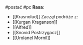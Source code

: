 #postać #pc
**Rasa**:
- [[Krasnolud]]
Zaczął podróże z:
- [[Kurgan Kraganson]]
- [[Alfred]]
- [[Snovid Postrzygacz]]
- [[Urolanel Mornil]]